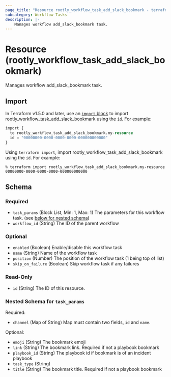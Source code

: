 ```yaml
---
page_title: "Resource rootly_workflow_task_add_slack_bookmark - terraform-provider-rootly"
subcategory: Workflow Tasks
description: |-
    Manages workflow add_slack_bookmark task.
---
```


# Resource (rootly_workflow_task_add_slack_bookmark)

Manages workflow add_slack_bookmark task.



## Import

In Terraform v1.5.0 and later, use an [`import` block](https://developer.hashicorp.com/terraform/language/import) to import rootly_workflow_task_add_slack_bookmark using the `id`. For example:

```terraform
import {
  to rootly_workflow_task_add_slack_bookmark.my-resource
  id = "00000000-0000-0000-0000-000000000000"
}
```

Using `terraform import`, import rootly_workflow_task_add_slack_bookmark using the `id`. For example:

```console
% terraform import rootly_workflow_task_add_slack_bookmark.my-resource 00000000-0000-0000-0000-000000000000
```

<!-- schema generated by tfplugindocs -->
## Schema

### Required

- `task_params` (Block List, Min: 1, Max: 1) The parameters for this workflow task. (see [below for nested schema](#nestedblock--task_params))
- `workflow_id` (String) The ID of the parent workflow

### Optional

- `enabled` (Boolean) Enable/disable this workflow task
- `name` (String) Name of the workflow task
- `position` (Number) The position of the workflow task (1 being top of list)
- `skip_on_failure` (Boolean) Skip workflow task if any failures

### Read-Only

- `id` (String) The ID of this resource.

<a id="nestedblock--task_params"></a>
### Nested Schema for `task_params`

Required:

- `channel` (Map of String) Map must contain two fields, `id` and `name`.

Optional:

- `emoji` (String) The bookmark emoji
- `link` (String) The bookmark link. Required if not a playbook bookmark
- `playbook_id` (String) The playbook id if bookmark is of an incident playbook
- `task_type` (String)
- `title` (String) The bookmark title. Required if not a playbook bookmark
